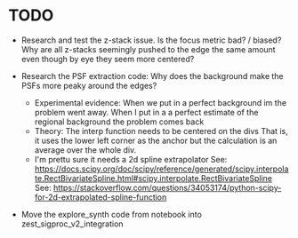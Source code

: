 # TODO

* Research and test the z-stack issue.
    Is the focus metric bad? /  biased?
    Why are all z-stacks seemingly pushed to the edge the same amount
    even though by eye they seem more centered?

* Research the PSF extraction code: Why does the background make
the PSFs more peaky around the edges?
    - Experimental evidence:
        When we put in a perfect background im the problem
        went away.
        When I put in a a perfect estimate of the regional background
        the problem comes back
    - Theory: The interp function needs to be centered on the divs
        That is, it uses the lower left corner as the anchor but the
        calculation is an average over the whole div.
    - I'm prettu sure it needs a 2d spline extrapolator
        See: https://docs.scipy.org/doc/scipy/reference/generated/scipy.interpolate.RectBivariateSpline.html#scipy.interpolate.RectBivariateSpline
        See: https://stackoverflow.com/questions/34053174/python-scipy-for-2d-extrapolated-spline-function

* Move the explore_synth code from notebook into
    zest_sigproc_v2_integration
